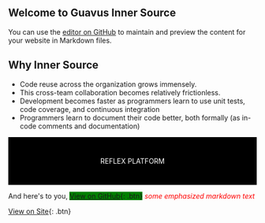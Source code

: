 ## Welcome to Guavus Inner Source 
You can use the [editor on GitHub](https://github.com/jyotsna-talwani-guavus/jyotsna-talwani-guavus.github.io/edit/master/README.md) to maintain and preview the content for your website in Markdown files.

## Why Inner Source

* Code reuse across the organization grows immensely.
* This cross-team collaboration becomes relatively frictionless. 
* Development becomes faster as programmers learn to use unit tests, code coverage, and continuous integration
* Programmers learn to document their code better, both formally (as in-code comments and documentation) 

 <div style="background-color:rgba(0, 0, 0, 1); text-align:center; vertical-align: middle; padding:40px 0; color:white;">
REFLEX PLATFORM
</div>

And here's to you, <span style="background-color:green">[View on GitHub](https://github.com/Guavus/tp-demo){: .btn}</span>
<span style="color:red"> *some emphasized markdown text* </span>

[View on Site](http://techpubs.ggn.in.guavus.com/OnlineHelp/ReflexPlatform/Launch%20Dashboard/Index.html){: .btn}


